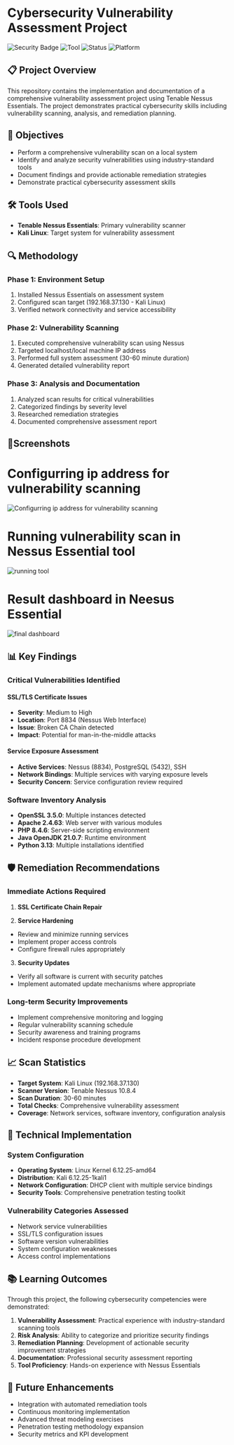 # Cybersecurity Vulnerability Assessment Project

![Security Badge](https://img.shields.io/badge/Security-Vulnerability%20Assessment-red)
![Tool](https://img.shields.io/badge/Tool-Nessus%20Essentials-blue)
![Status](https://img.shields.io/badge/Status-Complete-green)
![Platform](https://img.shields.io/badge/Platform-Kali%20Linux-purple)

## 📋 Project Overview

This repository contains the implementation and documentation of a comprehensive vulnerability assessment project using Tenable Nessus Essentials. The project demonstrates practical cybersecurity skills including vulnerability scanning, analysis, and remediation planning.

## 🎯 Objectives

- Perform a comprehensive vulnerability scan on a local system
- Identify and analyze security vulnerabilities using industry-standard tools
- Document findings and provide actionable remediation strategies
- Demonstrate practical cybersecurity assessment skills

## 🛠️ Tools Used

- **Tenable Nessus Essentials**: Primary vulnerability scanner
- **Kali Linux**: Target system for vulnerability assessment

## 🔍 Methodology

### Phase 1: Environment Setup
1. Installed Nessus Essentials on assessment system
2. Configured scan target (192.168.37.130 - Kali Linux)
3. Verified network connectivity and service accessibility

### Phase 2: Vulnerability Scanning
1. Executed comprehensive vulnerability scan using Nessus
2. Targeted localhost/local machine IP address
3. Performed full system assessment (30-60 minute duration)
4. Generated detailed vulnerability report

### Phase 3: Analysis and Documentation
1. Analyzed scan results for critical vulnerabilities
2. Categorized findings by severity level
3. Researched remediation strategies
4. Documented comprehensive assessment report

## 📸Screenshots
# Configurring ip address for vulnerability scanning
![Configurring ip address for vulnerability scanning](ipnetworkscan.png)

# Running vulnerability scan in Nessus Essential tool
![running tool](scanningprocess.png)

# Result dashboard in Neesus Essential
![final dashboard](Finalresult.png)

## 📊 Key Findings

### Critical Vulnerabilities Identified

#### SSL/TLS Certificate Issues
- **Severity**: Medium to High
- **Location**: Port 8834 (Nessus Web Interface)
- **Issue**: Broken CA Chain detected
- **Impact**: Potential for man-in-the-middle attacks

#### Service Exposure Assessment
- **Active Services**: Nessus (8834), PostgreSQL (5432), SSH
- **Network Bindings**: Multiple services with varying exposure levels
- **Security Concern**: Service configuration review required

### Software Inventory Analysis
- **OpenSSL 3.5.0**: Multiple instances detected
- **Apache 2.4.63**: Web server with various modules
- **PHP 8.4.6**: Server-side scripting environment
- **Java OpenJDK 21.0.7**: Runtime environment
- **Python 3.13**: Multiple installations identified

## 🛡️ Remediation Recommendations

### Immediate Actions Required
1. **SSL Certificate Chain Repair**

2. **Service Hardening**
- Review and minimize running services
- Implement proper access controls
- Configure firewall rules appropriately

3. **Security Updates**
- Verify all software is current with security patches
- Implement automated update mechanisms where appropriate

### Long-term Security Improvements
- Implement comprehensive monitoring and logging
- Regular vulnerability scanning schedule
- Security awareness and training programs
- Incident response procedure development

## 📈 Scan Statistics

- **Target System**: Kali Linux (192.168.37.130)
- **Scanner Version**: Tenable Nessus 10.8.4
- **Scan Duration**: 30-60 minutes
- **Total Checks**: Comprehensive vulnerability assessment
- **Coverage**: Network services, software inventory, configuration analysis

## 🔧 Technical Implementation

### System Configuration
- **Operating System**: Linux Kernel 6.12.25-amd64
- **Distribution**: Kali 6.12.25-1kali1
- **Network Configuration**: DHCP client with multiple service bindings
- **Security Tools**: Comprehensive penetration testing toolkit

### Vulnerability Categories Assessed
- Network service vulnerabilities
- SSL/TLS configuration issues
- Software version vulnerabilities
- System configuration weaknesses
- Access control implementations

## 📚 Learning Outcomes

Through this project, the following cybersecurity competencies were demonstrated:

1. **Vulnerability Assessment**: Practical experience with industry-standard scanning tools
2. **Risk Analysis**: Ability to categorize and prioritize security findings
3. **Remediation Planning**: Development of actionable security improvement strategies
4. **Documentation**: Professional security assessment reporting
5. **Tool Proficiency**: Hands-on experience with Nessus Essentials

## 🚀 Future Enhancements

- Integration with automated remediation tools
- Continuous monitoring implementation
- Advanced threat modeling exercises
- Penetration testing methodology expansion
- Security metrics and KPI development



